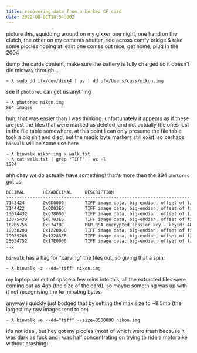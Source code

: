 ```yaml
---
title: recovering data from a borked CF card
date: 2022-08-01T18:54:00Z
---
```


picture this, squidding around on my gixxer one night, one hand on the clutch,
the other on my cameras shutter, ride across comfy bridge & take some piccies
hoping at least one comes out nice, get home, plug in the 2004

dump the cards content, make sure the battery is fully charged so it doesn't die
midway through...

```shell
~ λ sudo dd if=/dev/disk4 | pv | dd of=/Users/cass/nikon.img
```

see if `photorec` can get us anything

```shell
~ λ photorec nikon.img
894 images
```

huh, that was easier than I was thinking. unfortunately it appears as if these
are just the files that were marked as deleted, and not actually the ones lost
in the file table somewhere. at this point I can only presume the file table
took a big shit and died, but the magic byte markers still exist, so perhaps
`binwalk` will be some use here

```shell
~ λ binwalk nikon.img > walk.txt
~ λ cat walk.txt | grep "TIFF" | wc -l
1284
```

ahh okay we do actually have something! that's more than the 894 `photorec` got
us

```txt
DECIMAL       HEXADECIMAL     DESCRIPTION
--------------------------------------------------------------------------------
7143424       0x6D0000        TIFF image data, big-endian, offset of first image directory: 8
7144422       0x6D03E6        TIFF image data, big-endian, offset of first image directory: 8
13074432      0xC78000        TIFF image data, big-endian, offset of first image directory: 8
13075430      0xC783E6        TIFF image data, big-endian, offset of first image directory: 8
16205756      0xF747BC        PGP RSA encrypted session key - keyid: 489785D5 A06AA650 RSA Encrypt-Only 1024b
19038208      0x1228000       TIFF image data, big-endian, offset of first image directory: 8
19039206      0x12283E6       TIFF image data, big-endian, offset of first image directory: 8
25034752      0x17E0000       TIFF image data, big-endian, offset of first image directory: 8
...
```

`binwalk` has a flag for "carving" the files out, so giving that a spin:

```shell
~ λ binwalk -z --dd="tiff" nikon.img
```

my laptop ran out of space a few mins into this, all the extracted files were
coming out as 4gb (the size of the card), so maybe something was up with it not
recognising the terminating bytes

anyway i quickly just bodged that by setting the max size to ~8.5mb (the largest
my raw images tend to be)

```shell
~ λ binwalk -e --dd="tiff" --size=8500000 nikon.img
```

it's not ideal, but hey got my piccies (most of which were trash because it was
dark as fuck and i was half concentrating on trying to ride a motorbike without
crashing)
